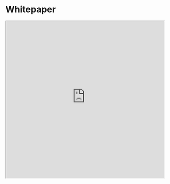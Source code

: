 # Whitepaper

<iframe src="https://raw.githubusercontent.com/zama-ai/fhevm/main/fhevm-whitepaper.pdf" width="100%" height="500px"> </iframe>
